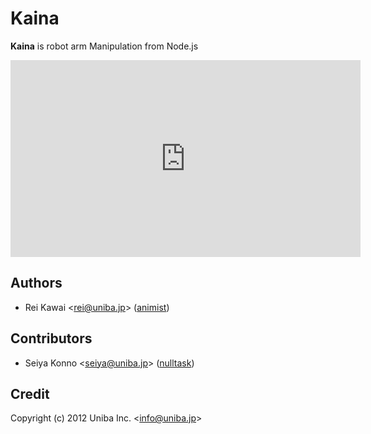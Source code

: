 # Kaina

__Kaina__ is robot arm Manipulation from Node.js

<iframe width="560" height="315" src="http://www.youtube.com/embed/b_GOfJb1vwg" frameborder="0" allowfullscreen></iframe>

## Authors

  - Rei Kawai &lt;rei@uniba.jp&gt; ([animist](https://github.com/animist))

## Contributors

  - Seiya Konno &lt;seiya@uniba.jp&gt; ([nulltask](https://github.com/nulltask))

## Credit

Copyright (c) 2012 Uniba Inc. &lt;info@uniba.jp&gt;